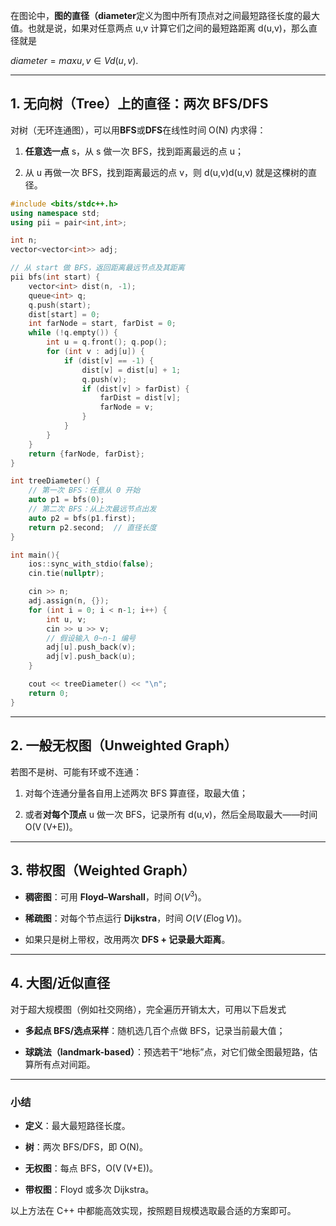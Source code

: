 在图论中，**图的直径（diameter**定义为图中所有顶点对之间最短路径长度的最大值。也就是说，如果对任意两点 u,v 计算它们之间的最短路距离 d(u,v)，那么直径就是

$diameter=max⁡u,v∈Vd(u,v).$

---

## 1. 无向树（Tree）上的直径：两次 BFS/DFS

对树（无环连通图），可以用**BFS**或**DFS**在线性时间 O(N) 内求得：

1. **任意选一点** s，从 s 做一次 BFS，找到距离最远的点 u；
    
2. 从 u 再做一次 BFS，找到距离最远的点 v，则 d(u,v)d(u,v) 就是这棵树的直径。
    

```cpp
#include <bits/stdc++.h>
using namespace std;
using pii = pair<int,int>;

int n;
vector<vector<int>> adj;

// 从 start 做 BFS，返回距离最远节点及其距离
pii bfs(int start) {
    vector<int> dist(n, -1);
    queue<int> q;
    q.push(start);
    dist[start] = 0;
    int farNode = start, farDist = 0;
    while (!q.empty()) {
        int u = q.front(); q.pop();
        for (int v : adj[u]) {
            if (dist[v] == -1) {
                dist[v] = dist[u] + 1;
                q.push(v);
                if (dist[v] > farDist) {
                    farDist = dist[v];
                    farNode = v;
                }
            }
        }
    }
    return {farNode, farDist};
}

int treeDiameter() {
    // 第一次 BFS：任意从 0 开始
    auto p1 = bfs(0);
    // 第二次 BFS：从上次最远节点出发
    auto p2 = bfs(p1.first);
    return p2.second;  // 直径长度
}

int main(){
    ios::sync_with_stdio(false);
    cin.tie(nullptr);

    cin >> n;
    adj.assign(n, {});
    for (int i = 0; i < n-1; i++) {
        int u, v;
        cin >> u >> v;
        // 假设输入 0~n-1 编号
        adj[u].push_back(v);
        adj[v].push_back(u);
    }

    cout << treeDiameter() << "\n";
    return 0;
}
```

---

## 2. 一般无权图（Unweighted Graph）

若图不是树、可能有环或不连通：

1. 对每个连通分量各自用上述两次 BFS 算直径，取最大值；
    
2. 或者**对每个顶点** u 做一次 BFS，记录所有 d(u,v)，然后全局取最大——时间 O(V (V+E))。
    

---

## 3. 带权图（Weighted Graph）

- **稠密图**：可用 **Floyd–Warshall**，时间 $O(V^3)$。
    
- **稀疏图**：对每个节点运行 **Dijkstra**，时间 $O(V\,(E\log V))$。
    
- 如果只是树上带权，改用两次 **DFS + 记录最大距离**。
    

---

## 4. 大图/近似直径

对于超大规模图（例如社交网络），完全遍历开销太大，可用以下启发式

- **多起点 BFS/选点采样**：随机选几百个点做 BFS，记录当前最大值；
    
- **球跳法（landmark-based）**：预选若干“地标”点，对它们做全图最短路，估算所有点对间距。
    

---

### 小结

- **定义**：最大最短路径长度。
    
- **树**：两次 BFS/DFS，即 O(N)。
    
- **无权图**：每点 BFS，O(V (V+E))。
    
- **带权图**：Floyd 或多次 Dijkstra。
    

以上方法在 C++ 中都能高效实现，按照题目规模选取最合适的方案即可。